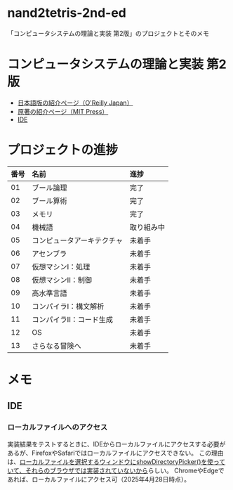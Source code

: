 # nand2tetris-2nd-ed
「コンピュータシステムの理論と実装 第2版」のプロジェクトとそのメモ

# コンピュータシステムの理論と実装 第2版

- [日本語版の紹介ページ（O'Reilly Japan）](https://www.oreilly.co.jp/books/9784814400874/)
- [原著の紹介ページ（MIT Press）](https://mitpress.mit.edu/9780262539807/the-elements-of-computing-systems/)
- [IDE](https://nand2tetris.github.io/web-ide)

# プロジェクトの進捗

| 番号 | 名前 | 進捗 |
| :--- | :--- | :--- |
| 01 | ブール論理 | 完了 |
| 02 | ブール算術 | 完了 |
| 03 | メモリ | 完了 |
| 04 | 機械語 | 取り組み中 |
| 05 | コンピュータアーキテクチャ | 未着手 |
| 06 | アセンブラ | 未着手 |
| 07 | 仮想マシンⅠ：処理 | 未着手 |
| 08 | 仮想マシンⅡ：制御 | 未着手 |
| 09 | 高水準言語 | 未着手 |
| 10 | コンパイラⅠ：構文解析 | 未着手 |
| 11 | コンパイラⅡ：コード生成 | 未着手 |
| 12 | OS | 未着手 |
| 13 | さらなる冒険へ | 未着手 |

# メモ
## IDE
### ローカルファイルへのアクセス
実装結果をテストするときに、IDEからローカルファイルにアクセスする必要があるが、FirefoxやSafariではローカルファイルにアクセスできない。
この理由は、[ローカルファイルを選択するウィンドウにshowDirectoryPicker()を使っていて、それらのブラウザでは実装されていないから](https://github.com/nand2tetris/web-ide/issues/560#issuecomment-2654768606)らしい。
ChromeやEdgeであれば、ローカルファイルにアクセス可（2025年4月28日時点）。
